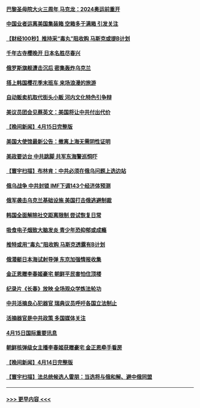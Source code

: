 #### [巴黎圣母院大火三周年 马克龙：2024奥运前重开](../pages/prog202/a103402375.md?t=04170551) 
#### [中国业者运离美国集装箱 空箱多于满箱  引发关注](../pages/prog202/a103402329.md?t=04170551) 
#### [【财经100秒】推持采“毒丸”阻收购 马斯克或提B计划](../pages/prog202/a103402311.md?t=04170551) 
#### [千年古寺樱晚开 日本名胜尽春兴](../pages/prog202/a103402294.md?t=04170551) 
#### [俄罗斯旗舰遭击沉后 密集轰炸乌克兰](../pages/prog202/a103402159.md?t=04170551) 
#### [搭上韩国樱花季末班车 来场浪漫的旅游](../pages/prog202/a103402098.md?t=04170551) 
#### [自动贩卖机取代街头小贩 河内文化特色引争辩](../pages/prog202/a103402019.md?t=04170551) 
#### [美议员团会见蔡英文：美国将让中共付出代价](../pages/prog202/a103401912.md?t=04170551) 
#### [【晚间新闻】4月15日完整版](../pages/prog202/a103401653.md?t=04170551) 
#### [美国大使馆最新公告：撤离上海无需阴性证明](../pages/prog202/a103401798.md?t=04170551) 
#### [美政要访台 中共跳脚 共军东海警巡恫吓](../pages/prog202/a103401564.md?t=04170551) 
#### [【寰宇扫描】布林肯：中共必须在俄乌问题上选边站](../pages/prog202/a103401490.md?t=04170551) 
#### [俄乌战争 中共封锁 IMF下调143个经济体预测](../pages/prog202/a103401262.md?t=04170551) 
#### [俄军袭击乌克兰基础设施 美国打击俄逃避制裁](../pages/prog202/a103401402.md?t=04170551) 
#### [韩国全面解除社交距离限制 尝试恢复日常](../pages/prog202/a103401236.md?t=04170551) 
#### [吸食电子烟致大脑发炎 青少年恐抑郁或成瘾](../pages/prog202/a103401227.md?t=04170551) 
#### [推特或用“毒丸”阻收购 马斯克透露有B计划](../pages/prog202/a103401182.md?t=04170551) 
#### [俄潜艇日本海试射导弹 东京加强情报收集](../pages/prog202/a103401175.md?t=04170551) 
#### [金正恩赠李春姬豪宅 朝鲜平民害怕住顶楼](../pages/prog202/a103401170.md?t=04170551) 
#### [纪录片《长春》放映 全场观众学炼法轮功](../pages/prog202/a103401132.md?t=04170551) 
#### [中共活摘良心犯器官 瑞典议员呼吁各国立法制止](../pages/prog202/a103401049.md?t=04170551) 
#### [活摘器官是中共政策 多国媒体关注](../pages/prog202/a103401064.md?t=04170551) 
#### [4月15日国际重要讯息](../pages/prog202/a103401041.md?t=04170551) 
#### [朝鲜核弹级女主播李春姬获赠豪宅 金正恩牵手看房](../pages/prog202/a103400168.md?t=04170551) 
#### [【晚间新闻】4月14日完整版](../pages/prog202/a103400747.md?t=04170551) 
#### [【寰宇扫描】法总统候选人雷朋：当选将与俄和解、避中俄同盟](../pages/prog202/a103400543.md?t=04170551) 

----
#### [ >>> 更早内容 <<< ](../indexes/prog202-earlier.md)
